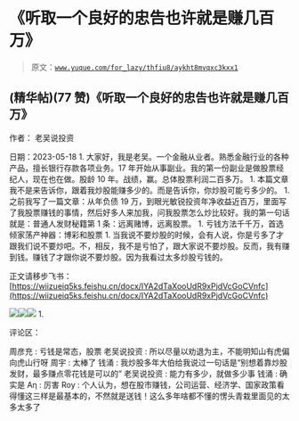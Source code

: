 # 《听取一个良好的忠告也许就是赚几百万》

> 原文：[`www.yuque.com/for_lazy/thfiu8/aykht8mvqxc3kxx1`](https://www.yuque.com/for_lazy/thfiu8/aykht8mvqxc3kxx1)



## (精华帖)(77 赞)《听取一个良好的忠告也许就是赚几百万》 

作者： 老吴说投资 

日期：2023-05-18 <ne-oli index-type="0">1.  大家好，我是老吴。一个金融从业者。熟悉金融行业的各种产品，擅长银行存款各项业务。17 年开始从事副业。我的第一份副业是做股票经纪人，现在也在做。股龄 10 年。战绩，赢。总体股票利润二百多万。 <ne-oli index-type="0">1.  本篇文章我不是来告诉你，跟着我炒股能赚多少的。而是告诉你，你炒股可能亏多少的。 <ne-oli index-type="0">1.  之前我写了一篇文章：从年负债 19 万，到眼光敏锐投资年净收益近百万，里面写了我股票赚钱的事情，然后好多人来加我，问我股票怎么炒比较好。我的第一句话就是：普通人发财秘籍第 1 条：远离赌博，远离股票。 <ne-oli index-type="0">1.  亏钱方法千千万，首选倾家荡产神器：博彩和股票 <ne-oli index-type="0">1.   当我说不要炒股的时候，会有人说，你是亏多了才跟我们说不要炒吧。不，相反，我不是亏怕了，跟大家说不要炒股。反而，我有赚到钱。赚钱了才跟你说不要炒股。因为我看过太多炒股亏钱的。 

正文请移步飞书：[https://wiizueiq5ks.feishu.cn/docx/IYA2dTaXooUdR9xPjdVcGoCVnfc](https://wiizueiq5ks.feishu.cn/docx/IYA2dTaXooUdR9xPjdVcGoCVnfc) 

![](img/2e44bae3cf76914033fb80511f8916d2.png)![](img/719704f793ffdc59dd904e30f2c2b841.png)![](img/ccdaef24a6dce9fed90855558c981c93.png) <ne-oli index-type="0">1.  

评论区： 

周彦充 : 亏钱是常态，股票 老吴说投资 : 所以尽量以劝退为主，不能明知山有虎偏向虎山行呀 周宇 : 太棒了 钱涌 : 我炒股多年大伯给我说过一句话是“别想着靠炒股发财，最多赚点零花钱是可以的” 老吴说投资 : 能力有多少，就做多少事 钱涌 : 确实是 Аη : 厉害 Roy : 个人认为，想在股市赚钱，公司运营、经济学、国家政策看得懂这三样是最基本的，不然就是送钱！这么多年啥都不懂的愣头青栽里面见的太多太多了